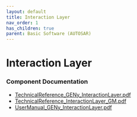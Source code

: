 ```yaml
---
layout: default
title: Interaction Layer
nav_order: 1
has_children: true
parent: Basic Software (AUTOSAR)
---
```

# Interaction Layer
### Component Documentation

- [TechnicalReference_GENy_InteractionLayer.pdf](doc/TechnicalReference_GENy_InteractionLayer.pdf)
- [TechnicalReference_InteractionLayer_GM.pdf](doc/TechnicalReference_InteractionLayer_GM.pdf)
- [UserManual_GENy_InteractionLayer.pdf](doc/UserManual_GENy_InteractionLayer.pdf)

